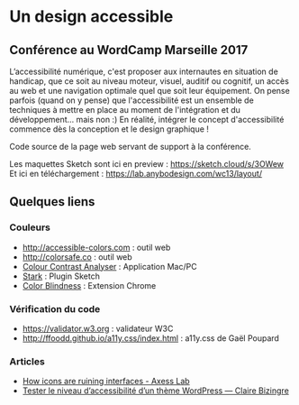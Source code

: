 # Un design accessible

## Conférence au WordCamp Marseille 2017

L’accessibilité numérique, c'est proposer aux internautes en situation de handicap, que ce soit au niveau moteur, visuel, auditif ou cognitif, un accès au web et une navigation optimale quel que soit leur équipement. On pense parfois (quand on y pense) que l'accessibilité est un ensemble de techniques à mettre en place au moment de l'intégration et du développement… mais non :)
En réalité, intégrer le concept d'accessibilité commence dès la conception et le design graphique !

Code source de la page web servant de support à la conférence.

Les maquettes Sketch sont ici en preview : <https://sketch.cloud/s/3OWew>\
Et ici en téléchargement : <https://lab.anybodesign.com/wc13/layout/>

## Quelques liens

### Couleurs
* <http://accessible-colors.com> : outil web
* <http://colorsafe.co> : outil web
* [Colour Contrast Analyser](https://developer.paciellogroup.com/resources/contrastanalyser/) : Application Mac/PC
* [Stark](http://www.getstark.co) : Plugin Sketch
* [Color Blindness](https://www.colour-blindness.org) : Extension Chrome

### Vérification du code
* <https://validator.w3.org> : validateur W3C
* <http://ffoodd.github.io/a11y.css/index.html> : a11y.css de Gaël Poupard

### Articles
* [How icons are ruining interfaces - Axess Lab](https://axesslab.com/icons-ruining-interfaces/)
* [Tester le niveau d’accessibilité d’un thème WordPress — Claire Bizingre](http://www.accesbilis.fr/tester-le-niveau-daccessibilite-dun-theme-wordpress/)